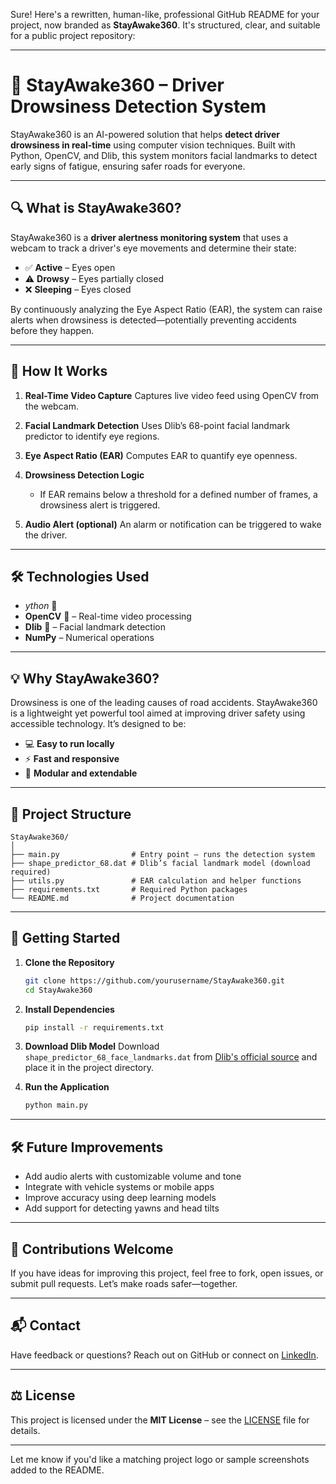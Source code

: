 Sure! Here's a rewritten, human-like, professional GitHub README for your project, now branded as **StayAwake360**. It's structured, clear, and suitable for a public project repository:

---

# 🚗 StayAwake360 – Driver Drowsiness Detection System

StayAwake360 is an AI-powered solution that helps **detect driver drowsiness in real-time** using computer vision techniques. Built with Python, OpenCV, and Dlib, this system monitors facial landmarks to detect early signs of fatigue, ensuring safer roads for everyone.

---

## 🔍 What is StayAwake360?

StayAwake360 is a **driver alertness monitoring system** that uses a webcam to track a driver's eye movements and determine their state:

* ✅ **Active** – Eyes open
* ⚠️ **Drowsy** – Eyes partially closed
* ❌ **Sleeping** – Eyes closed

By continuously analyzing the Eye Aspect Ratio (EAR), the system can raise alerts when drowsiness is detected—potentially preventing accidents before they happen.

---

## 🧠 How It Works

1. **Real-Time Video Capture**
   Captures live video feed using OpenCV from the webcam.

2. **Facial Landmark Detection**
   Uses Dlib’s 68-point facial landmark predictor to identify eye regions.

3. **Eye Aspect Ratio (EAR)**
   Computes EAR to quantify eye openness.

4. **Drowsiness Detection Logic**

   * If EAR remains below a threshold for a defined number of frames, a drowsiness alert is triggered.

5. **Audio Alert (optional)**
   An alarm or notification can be triggered to wake the driver.

---

## 🛠️ Technologies Used

* *ython* 🐍
* **OpenCV** 📸 – Real-time video processing
* **Dlib** 🧠 – Facial landmark detection
* **NumPy** – Numerical operations

---

## 💡 Why StayAwake360?

Drowsiness is one of the leading causes of road accidents. StayAwake360 is a lightweight yet powerful tool aimed at improving driver safety using accessible technology. It’s designed to be:

* 💻 **Easy to run locally**
* ⚡ **Fast and responsive**
* 🔧 **Modular and extendable**

---

## 📂 Project Structure

```
StayAwake360/
│
├── main.py                # Entry point – runs the detection system
├── shape_predictor_68.dat # Dlib’s facial landmark model (download required)
├── utils.py               # EAR calculation and helper functions
├── requirements.txt       # Required Python packages
└── README.md              # Project documentation
```

---

## 🚀 Getting Started

1. **Clone the Repository**

   ```bash
   git clone https://github.com/yourusername/StayAwake360.git
   cd StayAwake360
   ```

2. **Install Dependencies**

   ```bash
   pip install -r requirements.txt
   ```

3. **Download Dlib Model**
   Download `shape_predictor_68_face_landmarks.dat` from [Dlib's official source](http://dlib.net/files/) and place it in the project directory.

4. **Run the Application**

   ```bash
   python main.py
   ```

---

## 🛠️ Future Improvements

* Add audio alerts with customizable volume and tone
* Integrate with vehicle systems or mobile apps
* Improve accuracy using deep learning models
* Add support for detecting yawns and head tilts

---

## 🤝 Contributions Welcome

If you have ideas for improving this project, feel free to fork, open issues, or submit pull requests. Let’s make roads safer—together.

---

## 📬 Contact

Have feedback or questions? Reach out on GitHub or connect on [LinkedIn](#).

---

## ⚖️ License

This project is licensed under the **MIT License** – see the [LICENSE](LICENSE) file for details.

---

Let me know if you'd like a matching project logo or sample screenshots added to the README.
